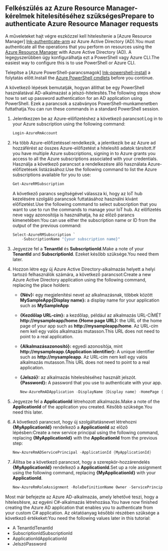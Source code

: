 ## <a name="prepare-to-authenticate-azure-resource-manager-requests"></a><span data-ttu-id="12f56-101">Felkészülés az Azure Resource Manager-kérelmek hitelesítéséhez szükséges</span><span class="sxs-lookup"><span data-stu-id="12f56-101">Prepare to authenticate Azure Resource Manager requests</span></span>
<span data-ttu-id="12f56-102">A műveleteket hajt végre eszközzel kell hitelesítenie a [Azure Resource Manager] [ lnk-authenticate-arm] az Azure Active Directory (AD).</span><span class="sxs-lookup"><span data-stu-id="12f56-102">You must authenticate all the operations that you perform on resources using the [Azure Resource Manager][lnk-authenticate-arm] with Azure Active Directory (AD).</span></span> <span data-ttu-id="12f56-103">A legegyszerűbben úgy konfigurálhatja ezt a PowerShell vagy Azure CLI.</span><span class="sxs-lookup"><span data-stu-id="12f56-103">The easiest way to configure this is to use PowerShell or Azure CLI.</span></span>

<span data-ttu-id="12f56-104">Telepítse a [Azure PowerShell-parancsmagok] [ lnk-powershell-install] a folytatás előtt.</span><span class="sxs-lookup"><span data-stu-id="12f56-104">Install the [Azure PowerShell cmdlets][lnk-powershell-install] before you continue.</span></span>

<span data-ttu-id="12f56-105">A következő lépések bemutatják, hogyan állíthat be egy PowerShell használatával AD-alkalmazást a jelszó-hitelesítés.</span><span class="sxs-lookup"><span data-stu-id="12f56-105">The following steps show how to set up password authentication for an AD application using PowerShell.</span></span> <span data-ttu-id="12f56-106">Ezek a parancsok a szabványos PowerShell-munkamenetben futtathatja.</span><span class="sxs-lookup"><span data-stu-id="12f56-106">You can run these commands in a standard PowerShell session.</span></span>

1. <span data-ttu-id="12f56-107">Jelentkezzen be az Azure-előfizetéshez a következő parancsot:</span><span class="sxs-lookup"><span data-stu-id="12f56-107">Log in to your Azure subscription using the following command:</span></span>

    ```powershell
    Login-AzureRmAccount
    ```

1. <span data-ttu-id="12f56-108">Ha több Azure-előfizetéssel rendelkezik, a jelentkezik be az Azure ad hozzáférést az összes Azure-előfizetést a hitelesítő adatok társított.</span><span class="sxs-lookup"><span data-stu-id="12f56-108">If you have multiple Azure subscriptions, signing in to Azure grants you access to all the Azure subscriptions associated with your credentials.</span></span> <span data-ttu-id="12f56-109">Használja a következő parancsot a rendelkezésre álló használata Azure-előfizetések listázásához:</span><span class="sxs-lookup"><span data-stu-id="12f56-109">Use the following command to list the Azure subscriptions available for you to use:</span></span>

    ```powershell
    Get-AzureRMSubscription
    ```

    <span data-ttu-id="12f56-110">A következő parancs segítségével válassza ki, hogy az IoT hub kezelésére szolgáló parancsok futtatásához használni kívánt előfizetést.</span><span class="sxs-lookup"><span data-stu-id="12f56-110">Use the following command to select subscription that you want to use to run the commands to manage your IoT hub.</span></span> <span data-ttu-id="12f56-111">Az előfizetés neve vagy azonosítója is használhatja, ha az előző parancs kimenetében:</span><span class="sxs-lookup"><span data-stu-id="12f56-111">You can use either the subscription name or ID from the output of the previous command:</span></span>

    ```powershell
    Select-AzureRMSubscription `
        -SubscriptionName "{your subscription name}"
    ```

2. <span data-ttu-id="12f56-112">Jegyezze fel a **TenantId** és **SubscriptionId**.</span><span class="sxs-lookup"><span data-stu-id="12f56-112">Make a note of your **TenantId** and **SubscriptionId**.</span></span> <span data-ttu-id="12f56-113">Ezeket később szüksége.</span><span class="sxs-lookup"><span data-stu-id="12f56-113">You need them later.</span></span>
3. <span data-ttu-id="12f56-114">Hozzon létre egy új Azure Active Directory-alkalmazás helyett a helyi tartozó felhasználók számára, a következő parancsot:</span><span class="sxs-lookup"><span data-stu-id="12f56-114">Create a new Azure Active Directory application using the following command, replacing the place holders:</span></span>
   
   * <span data-ttu-id="12f56-115">**{Név}:** egy megjelenítési nevet az alkalmazásnak, többek között **MySampleApp**</span><span class="sxs-lookup"><span data-stu-id="12f56-115">**{Display name}:** a display name for your application such as **MySampleApp**</span></span>
   * <span data-ttu-id="12f56-116">**{Kezdőlap URL-cím}:** a kezdőlap, például az alkalmazás URL-CÍMÉT **http://mysampleapp/home**.</span><span class="sxs-lookup"><span data-stu-id="12f56-116">**{Home page URL}:** the URL of the home page of your app such as **http://mysampleapp/home**.</span></span> <span data-ttu-id="12f56-117">Az URL-cím nem kell egy valós alkalmazás mutasson.</span><span class="sxs-lookup"><span data-stu-id="12f56-117">This URL does not need to point to a real application.</span></span>
   * <span data-ttu-id="12f56-118">**{Alkalmazásazonosító}:** egyedi azonosítója, mint **http://mysampleapp**.</span><span class="sxs-lookup"><span data-stu-id="12f56-118">**{Application identifier}:** A unique identifier such as **http://mysampleapp**.</span></span> <span data-ttu-id="12f56-119">Az URL-cím nem kell egy valós alkalmazás mutasson.</span><span class="sxs-lookup"><span data-stu-id="12f56-119">This URL does not need to point to a real application.</span></span>
   * <span data-ttu-id="12f56-120">**{Jelszó}:** az alkalmazás hitelesítéséhez használt jelszót.</span><span class="sxs-lookup"><span data-stu-id="12f56-120">**{Password}:** A password that you use to authenticate with your app.</span></span>
     
     ```powershell
     New-AzureRmADApplication -DisplayName {Display name} -HomePage {Home page URL} -IdentifierUris {Application identifier} -Password {Password}
     ```
4. <span data-ttu-id="12f56-121">Jegyezze fel a **ApplicationId** létrehozott alkalmazás.</span><span class="sxs-lookup"><span data-stu-id="12f56-121">Make a note of the **ApplicationId** of the application you created.</span></span> <span data-ttu-id="12f56-122">Később szüksége.</span><span class="sxs-lookup"><span data-stu-id="12f56-122">You need this later.</span></span>
5. <span data-ttu-id="12f56-123">A következő parancsot, hogy új szolgáltatásnevet létrehozni **{MyApplicationId}** rendelkező a **ApplicationId** az előző lépésben:</span><span class="sxs-lookup"><span data-stu-id="12f56-123">Create a new service principal using the following command, replacing **{MyApplicationId}** with the **ApplicationId** from the previous step:</span></span>
   
    ```powershell
    New-AzureRmADServicePrincipal -ApplicationId {MyApplicationId}
    ```
6. <span data-ttu-id="12f56-124">Állítsa be a következő parancsot, hogy a szerepkör-hozzárendelés **{MyApplicationId}** rendelkező a **ApplicationId**.</span><span class="sxs-lookup"><span data-stu-id="12f56-124">Set up a role assignment using the following command, replacing **{MyApplicationId}** with your **ApplicationId**.</span></span>
   
    ```powershell
    New-AzureRmRoleAssignment -RoleDefinitionName Owner -ServicePrincipalName {MyApplicationId}
    ```

<span data-ttu-id="12f56-125">Most már befejezte az Azure AD-alkalmazás, amely lehetővé teszi, hogy a hitelesítésre, az egyéni C#-alkalmazás létrehozása.</span><span class="sxs-lookup"><span data-stu-id="12f56-125">You have now finished creating the Azure AD application that enables you to authenticate from your custom C# application.</span></span> <span data-ttu-id="12f56-126">Az oktatóanyag későbbi részében szüksége a következő értékeket:</span><span class="sxs-lookup"><span data-stu-id="12f56-126">You need the following values later in this tutorial:</span></span>

* <span data-ttu-id="12f56-127">A TenantId</span><span class="sxs-lookup"><span data-stu-id="12f56-127">TenantId</span></span>
* <span data-ttu-id="12f56-128">SubscriptionId</span><span class="sxs-lookup"><span data-stu-id="12f56-128">SubscriptionId</span></span>
* <span data-ttu-id="12f56-129">ApplicationId</span><span class="sxs-lookup"><span data-stu-id="12f56-129">ApplicationId</span></span>
* <span data-ttu-id="12f56-130">Jelszó</span><span class="sxs-lookup"><span data-stu-id="12f56-130">Password</span></span>

[lnk-authenticate-arm]: https://msdn.microsoft.com/library/azure/dn790557.aspx
[lnk-powershell-install]: https://docs.microsoft.com/powershell/azure/install-azurerm-ps
